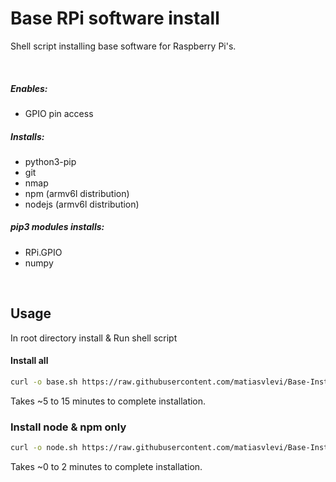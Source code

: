 # Base RPi software install
Shell script installing base software for Raspberry Pi's.

<br/>

##### Enables:
* GPIO pin access

##### Installs:
* python3-pip
* git
* nmap
* npm (armv6l distribution)
* nodejs (armv6l distribution)

##### pip3 modules installs:
* RPi.GPIO
* numpy

<br/>

## Usage
In root directory install & Run shell script

#### Install all
```sh
curl -o base.sh https://raw.githubusercontent.com/matiasvlevi/Base-Install/main/base.sh ; sudo sh base.sh
```
Takes ~5 to 15 minutes to complete installation.

### Install node & npm only

```sh
curl -o node.sh https://raw.githubusercontent.com/matiasvlevi/Base-Install/main/node.sh ; sudo sh node.sh
```
Takes ~0 to 2 minutes to complete installation.
